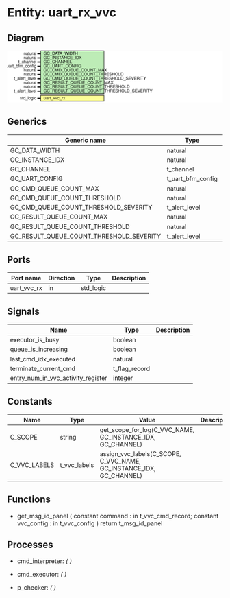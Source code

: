 # Entity: uart_rx_vvc
## Diagram
![Diagram](uart_rx_vvc.svg "Diagram")
## Generics
| Generic name                             | Type              | Value                     | Description |
| ---------------------------------------- | ----------------- | ------------------------- | ----------- |
| GC_DATA_WIDTH                            | natural           | 8                         |             |
| GC_INSTANCE_IDX                          | natural           | 1                         |             |
| GC_CHANNEL                               | t_channel         | RX                        |             |
| GC_UART_CONFIG                           | t_uart_bfm_config | C_UART_BFM_CONFIG_DEFAULT |             |
| GC_CMD_QUEUE_COUNT_MAX                   | natural           | 1000                      |             |
| GC_CMD_QUEUE_COUNT_THRESHOLD             | natural           | 950                       |             |
| GC_CMD_QUEUE_COUNT_THRESHOLD_SEVERITY    | t_alert_level     | warning                   |             |
| GC_RESULT_QUEUE_COUNT_MAX                | natural           | 1000                      |             |
| GC_RESULT_QUEUE_COUNT_THRESHOLD          | natural           | 950                       |             |
| GC_RESULT_QUEUE_COUNT_THRESHOLD_SEVERITY | t_alert_level     | warning                   |             |
## Ports
| Port name   | Direction | Type      | Description |
| ----------- | --------- | --------- | ----------- |
| uart_vvc_rx | in        | std_logic |             |
## Signals
| Name                               | Type          | Description |
| ---------------------------------- | ------------- | ----------- |
| executor_is_busy                   | boolean       |             |
| queue_is_increasing                | boolean       |             |
| last_cmd_idx_executed              | natural       |             |
| terminate_current_cmd              | t_flag_record |             |
| entry_num_in_vvc_activity_register | integer       |             |
## Constants
| Name         | Type         | Value                                                                | Description |
| ------------ | ------------ | -------------------------------------------------------------------- | ----------- |
| C_SCOPE      | string       |  get_scope_for_log(C_VVC_NAME, GC_INSTANCE_IDX, GC_CHANNEL)          |             |
| C_VVC_LABELS | t_vvc_labels |  assign_vvc_labels(C_SCOPE, C_VVC_NAME, GC_INSTANCE_IDX, GC_CHANNEL) |             |
## Functions
- get_msg_id_panel <font id="function_arguments">(    constant command    : in t_vvc_cmd_record;
    constant vvc_config : in t_vvc_config
  )</font> <font id="function_return">return t_msg_id_panel</font>
## Processes
- cmd_interpreter: _(  )_

- cmd_executor: _(  )_

- p_checker: _(  )_

